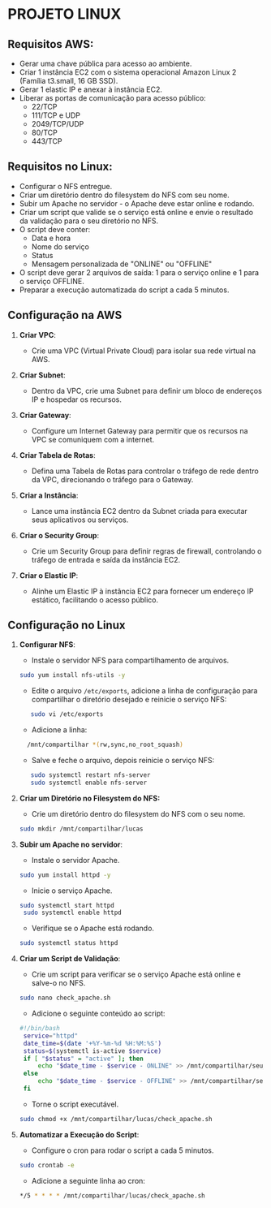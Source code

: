 # PROJETO LINUX

## Requisitos AWS:

- Gerar uma chave pública para acesso ao ambiente.
- Criar 1 instância EC2 com o sistema operacional Amazon Linux 2 (Família t3.small, 16 GB SSD).
- Gerar 1 elastic IP e anexar à instância EC2.
- Liberar as portas de comunicação para acesso público: 
  - 22/TCP
  - 111/TCP e UDP
  - 2049/TCP/UDP
  - 80/TCP
  - 443/TCP

## Requisitos no Linux:

- Configurar o NFS entregue.
- Criar um diretório dentro do filesystem do NFS com seu nome.
- Subir um Apache no servidor - o Apache deve estar online e rodando.
- Criar um script que valide se o serviço está online e envie o resultado da validação para o seu diretório no NFS.
- O script deve conter:
  - Data e hora
  - Nome do serviço
  - Status
  - Mensagem personalizada de "ONLINE" ou "OFFLINE"
- O script deve gerar 2 arquivos de saída: 1 para o serviço online e 1 para o serviço OFFLINE.
- Preparar a execução automatizada do script a cada 5 minutos.

## Configuração na AWS

1. **Criar VPC**:
   - Crie uma VPC (Virtual Private Cloud) para isolar sua rede virtual na AWS.
   
2. **Criar Subnet**:
   - Dentro da VPC, crie uma Subnet para definir um bloco de endereços IP e hospedar os recursos.
   
3. **Criar Gateway**:
   - Configure um Internet Gateway para permitir que os recursos na VPC se comuniquem com a internet.
   
4. **Criar Tabela de Rotas**:
   - Defina uma Tabela de Rotas para controlar o tráfego de rede dentro da VPC, direcionando o tráfego para o Gateway.
   
5. **Criar a Instância**:
   - Lance uma instância EC2 dentro da Subnet criada para executar seus aplicativos ou serviços.
   
6. **Criar o Security Group**:
   - Crie um Security Group para definir regras de firewall, controlando o tráfego de entrada e saída da instância EC2.
   
7. **Criar o Elastic IP**:
   - Alinhe um Elastic IP à instância EC2 para fornecer um endereço IP estático, facilitando o acesso público.


## Configuração no Linux

1. **Configurar NFS**:
   - Instale o servidor NFS para compartilhamento de arquivos.
   ```bash
   sudo yum install nfs-utils -y
   ```
   - Edite o arquivo `/etc/exports`, adicione a linha de configuração para compartilhar o diretório desejado e reinicie o serviço NFS:
   ```bash
      sudo vi /etc/exports
   ```
   - Adicione a linha:
    ```bash
      /mnt/compartilhar *(rw,sync,no_root_squash)
   ```
   - Salve e feche o arquivo, depois reinicie o serviço NFS:
   ```bash
      sudo systemctl restart nfs-server
      sudo systemctl enable nfs-server
   ```
2. **Criar um Diretório no Filesystem do NFS:**
    - Crie um diretório dentro do filesystem do NFS com o seu nome.
   ```bash
   sudo mkdir /mnt/compartilhar/lucas
   ```
   
3. **Subir um Apache no servidor**:
    - Instale o servidor Apache.
   ```bash
   sudo yum install httpd -y
   ```

   - Inicie o serviço Apache.
   ```bash
   sudo systemctl start httpd
    sudo systemctl enable httpd
   ```

   - Verifique se o Apache está rodando.
   ```bash
   sudo systemctl status httpd
   ```
   
4. **Criar um Script de Validação**:
    - Crie um script para verificar se o serviço Apache está online e salve-o no NFS.
   ```bash
   sudo nano check_apache.sh
   ```
   - Adicione o seguinte conteúdo ao script:
   ```bash
   #!/bin/bash
    service="httpd"
    date_time=$(date '+%Y-%m-%d %H:%M:%S')
    status=$(systemctl is-active $service)
    if [ "$status" = "active" ]; then
        echo "$date_time - $service - ONLINE" >> /mnt/compartilhar/seu_nome/online_status.log
    else
        echo "$date_time - $service - OFFLINE" >> /mnt/compartilhar/seu_nome/offline_status.log
    fi

   ```
    - Torne o script executável.
   ```bash
   sudo chmod +x /mnt/compartilhar/lucas/check_apache.sh

   ```

5. **Automatizar a Execução do Script**:
    - Configure o cron para rodar o script a cada 5 minutos.
   ```bash
   sudo crontab -e
   ```

   - Adicione a seguinte linha ao cron:
   ```bash
   */5 * * * * /mnt/compartilhar/lucas/check_apache.sh
   ```
